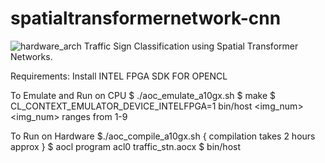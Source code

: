 # spatialtransformernetwork-cnn
![hardware_arch](https://user-images.githubusercontent.com/25413124/142775291-e718ad72-7cb3-4d2d-811a-598ab8dbb5fb)
 Traffic Sign Classification using Spatial Transformer Networks.
 
 Requirements:
 Install INTEL FPGA SDK FOR OPENCL 
 
 To Emulate and Run on CPU
 $ ./aoc_emulate_a10gx.sh
 $  make
 $  CL_CONTEXT_EMULATOR_DEVICE_INTELFPGA=1 bin/host <img_num> 
 <img_num> ranges from 1-9
 
 To Run on Hardware
 $./aoc_compile_a10gx.sh   { compilation takes 2 hours approx }
 $ aocl program acl0 traffic_stn.aocx 
 $ bin/host
 
 
 

